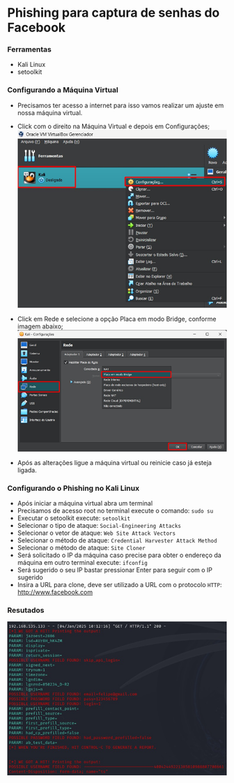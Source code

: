 # Phishing para captura de senhas do Facebook

### Ferramentas

- Kali Linux
- setoolkit

### Configurando a Máquina Virtual

- Precisamos ter acesso a internet para isso vamos realizar um ajuste em nossa máquina virtual.
- Click com o direito na Máquina Virtual e depois em Configurações;
![Alt text](img/virtualbox/conf_vm_01.jpg "Passo 01")
- Click em Rede e selecione a opção Placa em modo Bridge, conforme imagem abaixo;
![Alt text](img/virtualbox/conf_vm_02.jpg "Passo 02")

-  Após as alterações ligue a máquina virtual ou reinicie caso já esteja ligada.

### Configurando o Phishing no Kali Linux

- Após iniciar a máquina virtual abra um terminal
- Precisamos de acesso root no terminal execute o comando: ``` sudo su ```
- Executar o setoolkit execute: ``` setoolkit ```
- Selecionar o tipo de ataque: ``` Social-Engineering Attacks ```
- Selecionar o vetor de ataque: ``` Web Site Attack Vectors ```
- Selecionar o método de ataque: ```Credential Harvester Attack Method ```
- Selecionar o método de ataque: ``` Site Cloner ```
- Será solicitado o IP da máquina caso precise para obter o endereço da máquina em outro terminal execute: ``` ifconfig ```
- Será sugerido o seu IP bastar pressionar Enter para seguir com o IP sugerido
- Insira a URL para clone, deve ser utilizado a URL com o protocolo `HTTP`: http://www.facebook.com

### Resutados

![Alt text](img/resultados/resultado.jpg "Resultado")